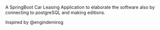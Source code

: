 A SpringBoot Car Leasing Application to elaborate the software also by connecting to postgreSQL and making editions.

Inspired by @engindemirog
